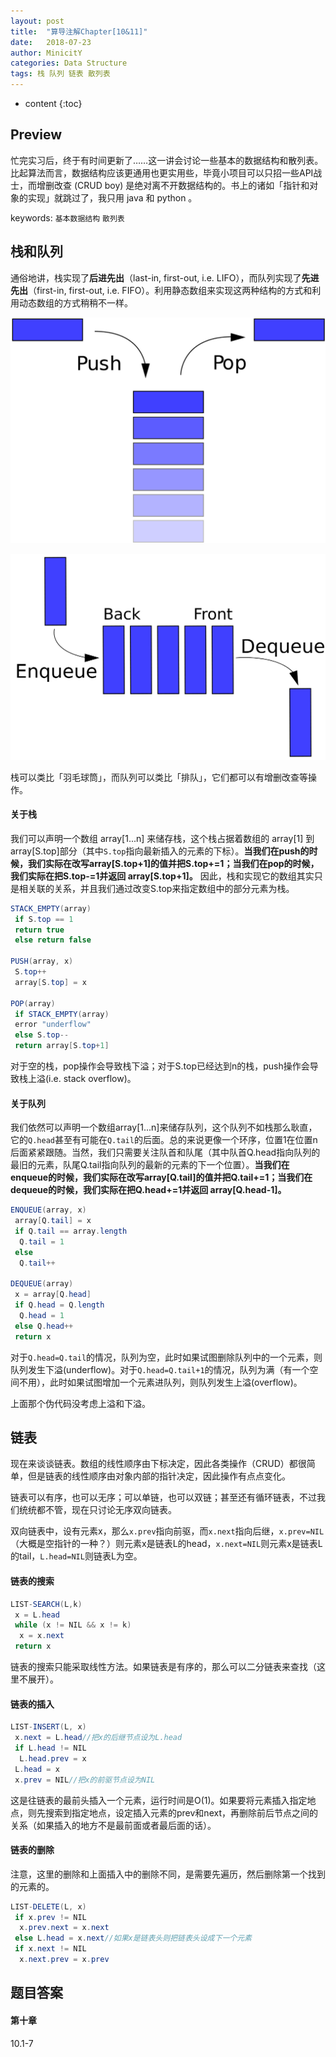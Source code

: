 ```yaml
---
layout: post
title:  "算导注解Chapter[10&11]"
date:   2018-07-23
author: MinicitY
categories: Data Structure
tags: 栈 队列 链表 散列表
---
```


* content
{:toc}

## **Preview**

忙完实习后，终于有时间更新了……这一讲会讨论一些基本的数据结构和散列表。比起算法而言，数据结构应该更通用也更实用些，毕竟小项目可以只招一些API战士，而增删改查 (CRUD boy) 是绝对离不开数据结构的。书上的诸如「指针和对象的实现」就跳过了，我只用 java 和 python 。

keywords: `基本数据结构` `散列表`




## **栈和队列**

通俗地讲，栈实现了**后进先出**（last-in, first-out, i.e. LIFO），而队列实现了**先进先出**（first-in, first-out, i.e. FIFO）。利用静态数组来实现这两种结构的方式和利用动态数组的方式稍稍不一样。

![这里放张图](https://raw.githubusercontent.com/MinicitY/MyImg/master/stack.png)

![](https://raw.githubusercontent.com/MinicitY/MyImg/master/queue.png)

栈可以类比「羽毛球筒」，而队列可以类比「排队」，它们都可以有增删改查等操作。

#### 关于栈

我们可以声明一个数组 array[1...n] 来储存栈，这个栈占据着数组的 array[1] 到 array[S.top]部分（其中`S.top`指向最新插入的元素的下标）。**当我们在push的时候，我们实际在改写array[S.top+1]的值并把S.top+=1；当我们在pop的时候，我们实际在把S.top-=1并返回 array[S.top+1]。** 因此，栈和实现它的数组其实只是相关联的关系，并且我们通过改变S.top来指定数组中的部分元素为栈。

```java
STACK_EMPTY(array)
 if S.top == 1
 return true
 else return false

PUSH(array, x)
 S.top++
 array[S.top] = x
 
POP(array)
 if STACK_EMPTY(array)
 error "underflow"
 else S.top--
 return array[S.top+1]
```

对于空的栈，pop操作会导致栈下溢；对于S.top已经达到n的栈，push操作会导致栈上溢(i.e. stack overflow)。

#### 关于队列

我们依然可以声明一个数组array[1...n]来储存队列，这个队列不如栈那么耿直，它的`Q.head`甚至有可能在`Q.tail`的后面。总的来说更像一个环序，位置1在位置n后面紧紧跟随。当然，我们只需要关注队首和队尾（其中队首Q.head指向队列的最旧的元素，队尾Q.tail指向队列的最新的元素的下一个位置）。**当我们在enqueue的时候，我们实际在改写array[Q.tail]的值并把Q.tail+=1；当我们在dequeue的时候，我们实际在把Q.head+=1并返回 array[Q.head-1]。** 

```java
ENQUEUE(array, x)
 array[Q.tail] = x
 if Q.tail == array.length
  Q.tail = 1
 else
  Q.tail++
  
DEQUEUE(array)
 x = array[Q.head]
 if Q.head = Q.length
  Q.head = 1
 else Q.head++
 return x
```

对于`Q.head=Q.tail`的情况，队列为空，此时如果试图删除队列中的一个元素，则队列发生下溢(underflow)。对于`Q.head=Q.tail+1`的情况，队列为满（有一个空间不用），此时如果试图增加一个元素进队列，则队列发生上溢(overflow)。

上面那个伪代码没考虑上溢和下溢。

## **链表**

现在来谈谈链表。数组的线性顺序由下标决定，因此各类操作（CRUD）都很简单，但是链表的线性顺序由对象内部的指针决定，因此操作有点点变化。

链表可以有序，也可以无序；可以单链，也可以双链；甚至还有循环链表，不过我们统统都不管，现在只讨论无序双向链表。

双向链表中，设有元素x，那么`x.prev`指向前驱，而`x.next`指向后继，`x.prev=NIL`（大概是空指针的一种？）则元素x是链表L的head，`x.next=NIL`则元素x是链表L的tail，`L.head=NIL`则链表L为空。

#### 链表的搜索

```java
LIST-SEARCH(L,k)
 x = L.head
 while (x != NIL && x != k)
  x = x.next
 return x
```

链表的搜索只能采取线性方法。如果链表是有序的，那么可以二分链表来查找（这里不展开）。

#### 链表的插入

```java
LIST-INSERT(L, x)
 x.next = L.head//把x的后继节点设为L.head
 if L.head != NIL
  L.head.prev = x
 L.head = x
 x.prev = NIL//把x的前驱节点设为NIL
```

这是往链表的最前头插入一个元素，运行时间是O(1)。如果要将元素插入指定地点，则先搜索到指定地点，设定插入元素的prev和next，再删除前后节点之间的关系（如果插入的地方不是最前面或者最后面的话）。

#### 链表的删除

注意，这里的删除和上面插入中的删除不同，是需要先遍历，然后删除第一个找到的元素的。

```java
LIST-DELETE(L, x)
 if x.prev != NIL
  x.prev.next = x.next
 else L.head = x.next//如果x是链表头则把链表头设成下一个元素
 if x.next != NIL
  x.next.prev = x.prev
```


## **题目答案**



#### 第十章

10.1-7  
